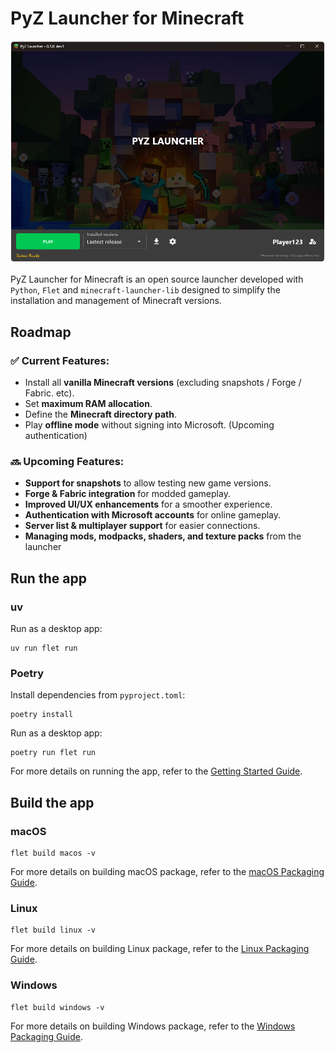 # PyZ Launcher for Minecraft

![PyZ Launcher](src/assets/images/home.png)

PyZ Launcher for Minecraft is an open source launcher developed with `Python`, `Flet` and `minecraft-launcher-lib` designed to simplify the installation and management of Minecraft versions.

## Roadmap

### ✅ Current Features:
- Install all **vanilla Minecraft versions** (excluding snapshots / Forge / Fabric. etc).
- Set **maximum RAM allocation**.
- Define the **Minecraft directory path**.
- Play **offline mode** without signing into Microsoft. (Upcoming authentication)

### 🔜 Upcoming Features:
- **Support for snapshots** to allow testing new game versions.
- **Forge & Fabric integration** for modded gameplay.
- **Improved UI/UX enhancements** for a smoother experience.
- **Authentication with Microsoft accounts** for online gameplay.
- **Server list & multiplayer support** for easier connections.
- **Managing mods, modpacks, shaders, and texture packs** from the launcher

## Run the app

### uv

Run as a desktop app:

```
uv run flet run
```

### Poetry

Install dependencies from `pyproject.toml`:

```
poetry install
```

Run as a desktop app:

```
poetry run flet run
```

For more details on running the app, refer to the [Getting Started Guide](https://flet.dev/docs/getting-started/).

## Build the app


### macOS

```
flet build macos -v
```

For more details on building macOS package, refer to the [macOS Packaging Guide](https://flet.dev/docs/publish/macos/).

### Linux

```
flet build linux -v
```

For more details on building Linux package, refer to the [Linux Packaging Guide](https://flet.dev/docs/publish/linux/).

### Windows

```
flet build windows -v
```

For more details on building Windows package, refer to the [Windows Packaging Guide](https://flet.dev/docs/publish/windows/).
